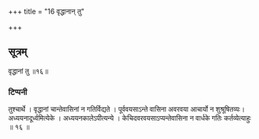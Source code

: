 +++
title = "16 वृद्धानान् तु"

+++
## सूत्रम्
वृद्धानां तु ॥१६॥  
### टिप्पनी
तुश्चार्थे । वृद्धानां चान्तेवासिनां न गतिर्विद्यते । पूर्ववयसाऽन्ते वासिना अवरवया आचार्यो न शुश्रूषितव्यः। अध्ययनादूर्ध्वमित्येके । अध्ययनकालेऽपीत्यन्ये । केचिदवरवयसाऽप्यन्तेवासिना न वार्धके गतिः कर्तव्येत्याहुः ॥ १६ ॥  

